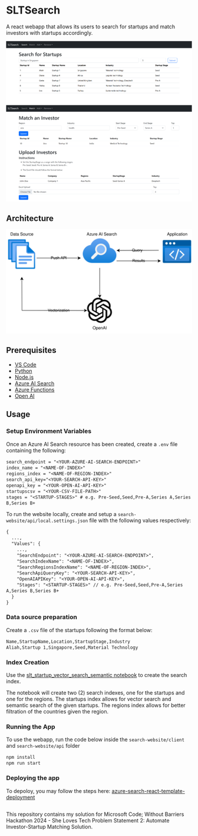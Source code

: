 # SLTSearch

A react webapp that allows its users to search for startups and match investors with startups accordingly.

![website search page picture](pictures/website1.png)
![website match page picture](pictures/website2.png)

## Architecture

![solution architecture](pictures/architecture.svg)

## Prerequisites

-   [VS Code](https://code.visualstudio.com/Download)
-   [Python](https://www.python.org/)
-   [Node.js](https://nodejs.org/en)
-   [Azure AI Search](https://learn.microsoft.com/en-us/azure/search/search-create-service-portal)
-   [Azure Functions](https://learn.microsoft.com/en-us/azure/azure-functions/)
-   [Open AI](https://openai.com/index/openai-api/)

## Usage

### Setup Environment Variables

Once an Azure AI Search resource has been created, create a `.env` file containing the following:

```
search_endpoint = "<YOUR-AZURE-AI-SEARCH-ENDPOINT>"
index_name = "<NAME-OF-INDEX>"
regions_index = "<NAME-OF-REGION-INDEX>"
search_api_key="<YOUR-SEARCH-API-KEY>"
openapi_key = "<YOUR-OPEN-AI-API-KEY>"
startupscsv = "<YOUR-CSV-FILE-PATH>"
stages = "<STARTUP-STAGES>" # e.g. Pre-Seed,Seed,Pre-A,Series A,Series B,Series B+
```

To run the website locally, create and setup a `search-website/api/local.settings.json` file with the following values respectively:

```
{
  ...,
  "Values": {
    ...,
    "SearchEndpoint": "<YOUR-AZURE-AI-SEARCH-ENDPOINT>",
    "SearchIndexName": "<NAME-OF-INDEX>",
    "SearchRegionsIndexName": "<NAME-OF-REGION-INDEX>",
    "SearchApiQueryKey": "<YOUR-SEARCH-API-KEY>",
    "OpenAIAPIKey": "<YOUR-OPEN-AI-API-KEY>",
    "Stages": "<STARTUP-STAGES>" // e.g. Pre-Seed,Seed,Pre-A,Series A,Series B,Series B+
  }
}

```

### Data source preparation

Create a `.csv` file of the startups following the format below:

```
Name,StartupName,Location,StartupStage,Industry
Aliah,Startup 1,Singapore,Seed,Material Technology
```

### Index Creation

Use the [slt_startup_vector_search_semantic notebook](./slt_startup_vector_search_semantic.ipynb) to create the search index.

The notebook will create two (2) search indexes, one for the startups and one for the regions. The startups index allows for vector search and semantic search of the given startups. The regions index allows for better filtration of the countries given the region.

### Running the App

To use the webapp, run the code below inside the `search-website/client` and `search-website/api` folder

```
npm install
npm run start
```

### Deploying the app

To depoloy, you may follow the steps here: [azure-search-react-template-deployment](https://github.com/dereklegenzoff/azure-search-react-template?tab=readme-ov-file#deploying-this-sample)

##

This repository contains my solution for Microsoft Code; Without Barriers Hackathon 2024 -
She Loves Tech Problem Statement 2: Automate Investor-Startup Matching Solution.

